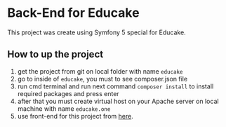 # Back-End for Educake

This project was create using Symfony 5 special for Educake.   

## How to up the project

1) get the project from git on local folder with name `educake`
2) go to inside of `educake`, you must to see composer.json file
3) run cmd terminal and run next command `composer install` to install required packages and press enter
4) after that you must create virtual host on your Apache server on local machine with name `educake.one`
5) use front-end for this project from [here](https://github.com/lcostash/frontend.educake.git).


 
